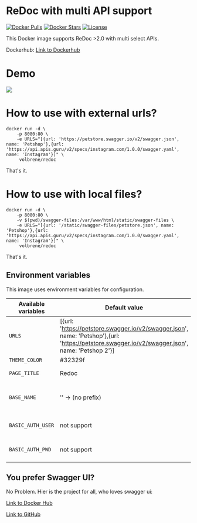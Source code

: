 # ReDoc with multi API support
[![Docker Pulls](https://img.shields.io/docker/pulls/volbrene/redoc.svg)](https://hub.docker.com/r/volbrene/redoc/) [![Docker Stars](https://img.shields.io/docker/stars/volbrene/redoc.svg)](https://hub.docker.com/r/volbrene/redoc/) [![License](https://img.shields.io/badge/license-MIT-blue.svg?style=flat)](https://github.com/volbrene/redoc/blob/master/LICENSE)

This Docker image supports ReDoc >2.0 with multi select APIs.

Dockerhub: [Link to Dockerhub](https://hub.docker.com/r/volbrene/redoc)

# Demo

![](demo.gif)

# How to use with external urls?

```console
docker run -d \
    -p 8080:80 \
    -e URLS="[{url: 'https://petstore.swagger.io/v2/swagger.json', name: 'Petshop'},{url: 'https://api.apis.guru/v2/specs/instagram.com/1.0.0/swagger.yaml', name: 'Instagram'}]" \
     volbrene/redoc
```

That's it.

# How to use with local files?

```console
docker run -d \
    -p 8080:80 \
    -v $(pwd)/swagger-files:/var/www/html/static/swagger-files \
    -e URLS="[{url: '/static/swagger-files/petstore.json', name: 'Petshop'},{url: 'https://api.apis.guru/v2/specs/instagram.com/1.0.0/swagger.yaml', name: 'Instagram'}]" \
     volbrene/redoc
```

That's it.

## Environment variables

This image uses environment variables for configuration.

| Available variables | Default value                                                                                                                                   | Description                                                                                      |
| ------------------- |-------------------------------------------------------------------------------------------------------------------------------------------------|--------------------------------------------------------------------------------------------------|
| `URLS`              | [{url: 'https://petstore.swagger.io/v2/swagger.json', name: 'Petshop'},{url: 'https://petstore.swagger.io/v2/swagger.json', name: 'Petshop 2'}] | List of api swagger docs                                                                         |
| `THEME_COLOR`       | #32329f                                                                                                                                         | Primary Color                                                                                    |
| `PAGE_TITLE`        | Redoc                                                                                                                                           | Page Title of docs                                                                               |
| `BASE_NAME`         | '' -> (no prefix)                                                                                                                               | `basename` prop for the top-level [BrowserRouter](https://reactrouter.com/web/api/BrowserRouter) |
| `BASIC_AUTH_USER`   | not support                                                                                                                                     | Basic authentication username                                                                    |
| `BASIC_AUTH_PWD`    | not support                                                                                                                                     | Basic authentication password                                                                    |

## You prefer Swagger UI?

No Problem. Hier is the project for all, who loves swagger ui:

[Link to Docker Hub](https://hub.docker.com/r/volbrene/swagger-ui)

[Link to GitHub](https://github.com/volbrene/swagger-ui)
